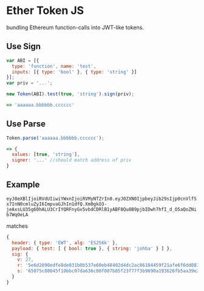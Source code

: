 # Ether Token JS

bundling Ethereum function-calls into JWT-like tokens.

## Use Sign

```javascript
var ABI = [{
  type: 'function', name: 'test',
  inputs: [{ type: 'bool' }, { type: 'string' }]
}];
var priv = '...';

new Token(ABI).test(true, 'string').sign(priv);

=> 'aaaaaa.bbbbbb.cccccc'
```

## Use Parse

```javascript
Token.parse('aaaaaa.bbbbbb.cccccc');

=> {
  values: [true, 'string'],
  signer: '...' //should match address of priv
}
```

## Example

`eyJ0eXBlIjoiRVdUIiwiYWxnIjoiRVMyNTZrIn0.eyJ0ZXN0IjpbeyJib29sIjp0cnVlfSx7InN0cmluZyI6ImpvaGJhIn1dfQ.Xm0gkO3-jeAxsLU35g60hALU3CrIYQRFnyGv5vbdCDRlB1yABF8Qu8B9pjbIDwh7hfI_d_O5aQoZNib7WqOeLA` 

matches

```js
{
  header: { type: 'EWT', alg: 'ES256k' },
  payload: { test: [ { bool: true }, { string: 'johba' } ] },
  sig: {
    v: 27,
    r: '5e6d2090edfe8de031b0b537e60eb48402d4dc2ac86104459f21afe6f6dd0834',
    s: '65075c80045f10bbc07da636c80f087b85f23f77f3b9690a193626fb5aa39e2c'
  }
}
```

